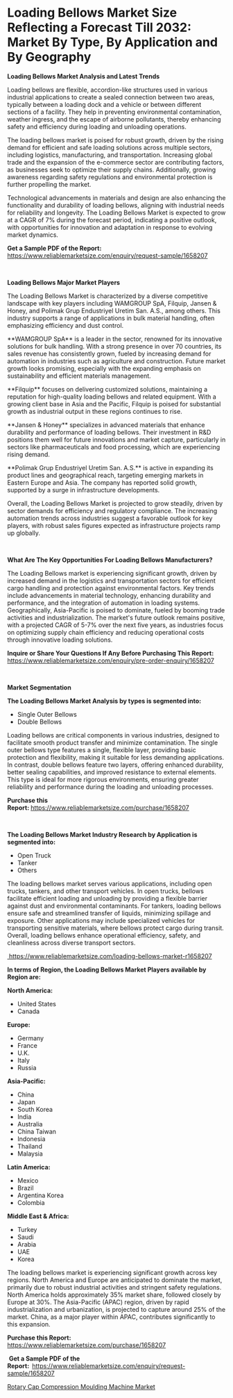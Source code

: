 <p><h1>Loading Bellows Market Size Reflecting a Forecast Till 2032: Market By Type, By Application and By Geography</h1></p><p><strong>Loading Bellows Market Analysis and Latest Trends</strong></p>
<p><p>Loading bellows are flexible, accordion-like structures used in various industrial applications to create a sealed connection between two areas, typically between a loading dock and a vehicle or between different sections of a facility. They help in preventing environmental contamination, weather ingress, and the escape of airborne pollutants, thereby enhancing safety and efficiency during loading and unloading operations.</p><p>The loading bellows market is poised for robust growth, driven by the rising demand for efficient and safe loading solutions across multiple sectors, including logistics, manufacturing, and transportation. Increasing global trade and the expansion of the e-commerce sector are contributing factors, as businesses seek to optimize their supply chains. Additionally, growing awareness regarding safety regulations and environmental protection is further propelling the market.</p><p>Technological advancements in materials and design are also enhancing the functionality and durability of loading bellows, aligning with industrial needs for reliability and longevity. The Loading Bellows Market is expected to grow at a CAGR of 7% during the forecast period, indicating a positive outlook, with opportunities for innovation and adaptation in response to evolving market dynamics.</p></p>
<p><strong>Get a Sample PDF of the Report:&nbsp;</strong> <a href="https://www.reliablemarketsize.com/enquiry/request-sample/1658207?utm_campaign=2213&utm_medium=2&utm_source=Github&utm_content=ia&utm_term=17022025&utm_id=loading-bellows">https://www.reliablemarketsize.com/enquiry/request-sample/1658207</a></p>
<p>&nbsp;</p>
<p><strong>Loading Bellows Major Market Players</strong></p>
<p><p>The Loading Bellows Market is characterized by a diverse competitive landscape with key players including WAMGROUP SpA, Filquip, Jansen & Honey, and Polimak Grup Endustriyel Uretim San. A.S., among others. This industry supports a range of applications in bulk material handling, often emphasizing efficiency and dust control.</p><p>**WAMGROUP SpA** is a leader in the sector, renowned for its innovative solutions for bulk handling. With a strong presence in over 70 countries, its sales revenue has consistently grown, fueled by increasing demand for automation in industries such as agriculture and construction. Future market growth looks promising, especially with the expanding emphasis on sustainability and efficient materials management.</p><p>**Filquip** focuses on delivering customized solutions, maintaining a reputation for high-quality loading bellows and related equipment. With a growing client base in Asia and the Pacific, Filquip is poised for substantial growth as industrial output in these regions continues to rise. </p><p>**Jansen & Honey** specializes in advanced materials that enhance durability and performance of loading bellows. Their investment in R&D positions them well for future innovations and market capture, particularly in sectors like pharmaceuticals and food processing, which are experiencing rising demand.</p><p>**Polimak Grup Endustriyel Uretim San. A.S.** is active in expanding its product lines and geographical reach, targeting emerging markets in Eastern Europe and Asia. The company has reported solid growth, supported by a surge in infrastructure developments.</p><p>Overall, the Loading Bellows Market is projected to grow steadily, driven by sector demands for efficiency and regulatory compliance. The increasing automation trends across industries suggest a favorable outlook for key players, with robust sales figures expected as infrastructure projects ramp up globally.</p></p>
<p>&nbsp;</p>
<p><strong>What Are The Key Opportunities For Loading Bellows Manufacturers?</strong></p>
<p><p>The Loading Bellows market is experiencing significant growth, driven by increased demand in the logistics and transportation sectors for efficient cargo handling and protection against environmental factors. Key trends include advancements in material technology, enhancing durability and performance, and the integration of automation in loading systems. Geographically, Asia-Pacific is poised to dominate, fueled by booming trade activities and industrialization. The market's future outlook remains positive, with a projected CAGR of 5-7% over the next five years, as industries focus on optimizing supply chain efficiency and reducing operational costs through innovative loading solutions.</p></p>
<p><strong>Inquire or Share Your Questions If Any Before Purchasing This Report:</strong> <a href="https://www.reliablemarketsize.com/enquiry/pre-order-enquiry/1658207?utm_campaign=2213&utm_medium=2&utm_source=Github&utm_content=ia&utm_term=17022025&utm_id=loading-bellows">https://www.reliablemarketsize.com/enquiry/pre-order-enquiry/1658207</a></p>
<p>&nbsp;</p>
<p><strong>Market Segmentation</strong></p>
<p><strong>The Loading Bellows Market Analysis by types is segmented into:</strong></p>
<p><ul><li>Single Outer Bellows</li><li>Double Bellows</li></ul></p>
<p><p>Loading bellows are critical components in various industries, designed to facilitate smooth product transfer and minimize contamination. The single outer bellows type features a single, flexible layer, providing basic protection and flexibility, making it suitable for less demanding applications. In contrast, double bellows feature two layers, offering enhanced durability, better sealing capabilities, and improved resistance to external elements. This type is ideal for more rigorous environments, ensuring greater reliability and performance during the loading and unloading processes.</p></p>
<p><strong>Purchase this Report:&nbsp;</strong><a href="https://www.reliablemarketsize.com/purchase/1658207?utm_campaign=2213&utm_medium=2&utm_source=Github&utm_content=ia&utm_term=17022025&utm_id=loading-bellows">https://www.reliablemarketsize.com/purchase/1658207</a></p>
<p>&nbsp;</p>
<p><strong>The Loading Bellows Market Industry Research by Application is segmented into:</strong></p>
<p><ul><li>Open Truck</li><li>Tanker</li><li>Others</li></ul></p>
<p><p>The loading bellows market serves various applications, including open trucks, tankers, and other transport vehicles. In open trucks, bellows facilitate efficient loading and unloading by providing a flexible barrier against dust and environmental contaminants. For tankers, loading bellows ensure safe and streamlined transfer of liquids, minimizing spillage and exposure. Other applications may include specialized vehicles for transporting sensitive materials, where bellows protect cargo during transit. Overall, loading bellows enhance operational efficiency, safety, and cleanliness across diverse transport sectors.</p></p>
<p><a href="https://www.reliablemarketsize.com/loading-bellows-market-r1658207?utm_campaign=2213&utm_medium=2&utm_source=Github&utm_content=ia&utm_term=17022025&utm_id=loading-bellows">&nbsp;https://www.reliablemarketsize.com/loading-bellows-market-r1658207</a></p>
<p><strong>In terms of Region, the Loading Bellows Market Players available by Region are:</strong></p>
<p>
    <p> <strong> North America: </strong>
        <ul>
            <li>United States</li>
            <li>Canada</li>
        </ul>
        </p> 
    <p> <strong> Europe: </strong>
        <ul>
            <li>Germany</li>
            <li>France</li>
            <li>U.K.</li>
            <li>Italy</li>
            <li>Russia</li>
        </ul>
        </p> 
    <p> <strong> Asia-Pacific: </strong>
        <ul>
            <li>China</li>
            <li>Japan</li>
            <li>South Korea</li>
            <li>India</li>
            <li>Australia</li>
            <li>China Taiwan</li>
            <li>Indonesia</li>
            <li>Thailand</li>
            <li>Malaysia</li>
        </ul>
        </p> 
    <p> <strong> Latin America: </strong>
        <ul>
            <li>Mexico</li>
            <li>Brazil</li>
            <li>Argentina Korea</li>
            <li>Colombia</li>
        </ul>
        </p> 
    <p> <strong> Middle East & Africa: </strong>
        <ul>
            <li>Turkey</li>
            <li>Saudi</li>
            <li>Arabia</li>
            <li>UAE</li>
            <li>Korea</li>
        </ul>
    </p>
    </p>
<p><p>The loading bellows market is experiencing significant growth across key regions. North America and Europe are anticipated to dominate the market, primarily due to robust industrial activities and stringent safety regulations. North America holds approximately 35% market share, followed closely by Europe at 30%. The Asia-Pacific (APAC) region, driven by rapid industrialization and urbanization, is projected to capture around 25% of the market. China, as a major player within APAC, contributes significantly to this expansion.</p></p>
<p><strong>Purchase this Report: </strong><a href="https://www.reliablemarketsize.com/purchase/1658207?utm_campaign=2213&utm_medium=2&utm_source=Github&utm_content=ia&utm_term=17022025&utm_id=loading-bellows">https://www.reliablemarketsize.com/purchase/1658207</a></p>
<p>&nbsp;<strong>Get a Sample PDF of the Report:&nbsp;&nbsp;</strong><a href="https://www.reliablemarketsize.com/enquiry/request-sample/1658207?utm_campaign=2213&utm_medium=2&utm_source=Github&utm_content=ia&utm_term=17022025&utm_id=loading-bellows">https://www.reliablemarketsize.com/enquiry/request-sample/1658207</a></p>
<p><strong></strong></p>
<p><p><a href="https://github.com/FahadAhmed223/Market-Research-Report-List-1/blob/main/rotary-cap-compression-moulding-machine-market.md?utm_campaign=2213&utm_medium=2&utm_source=Github&utm_content=ia&utm_term=17022025&utm_id=loading-bellows">Rotary Cap Compression Moulding Machine Market</a></p></p>